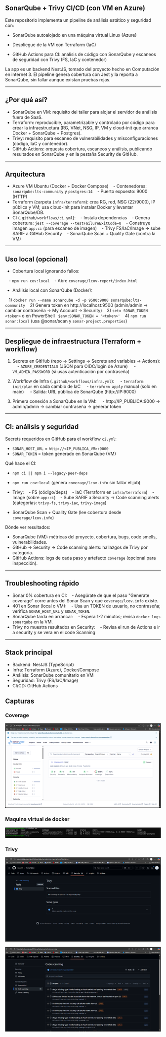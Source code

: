 
## SonarQube + Trivy CI/CD (con VM en Azure)


Este repositorio implementa un pipeline de análisis estático y seguridad con:


- SonarQube autoalojado en una máquina virtual Linux (Azure)

- Despliegue de la VM con Terraform (IaC)

- GitHub Actions para CI: análisis de código con SonarQube y escaneos de seguridad con Trivy (FS, IaC y contenedor)

  
La app es un backend NestJS, tomado del proyecto hecho en Computación en internet 3. El pipeline genera cobertura con Jest y la reporta a SonarQube, sin fallar aunque existan pruebas rojas.


---

  

## ¿Por qué así?

- SonarQube en VM: requisito del taller para alojar el servidor de análisis fuera de SaaS.
- Terraform: reproducible, parametrizable y controlado por código para crear la infraestructura (RG, VNet, NSG, IP, VM y cloud-init que arranca Docker + SonarQube + Postgres).
- Trivy: requisito para escaneo de vulnerabilidades y misconfiguraciones (código, IaC y contenedor).
- GitHub Actions: orquesta cobertura, escaneos y análisis, publicando resultados en SonarQube y en la pestaña Security de GitHub.

  

---

## Arquitectura

- Azure VM Ubuntu (Docker + Docker Compose)
   - Contenedores: `sonarqube:lts-community` y `postgres:14`
   - Puerto expuesto: 9000 (HTTP)
- Terraform (carpeta `infra/terraform`): crea RG, red, NSG (22/9000), IP pública y VM; usa cloud-init para instalar Docker y levantar SonarQube/DB.
- CI (`.github/workflows/ci.yml`):
   - Instala dependencias
   - Genera cobertura: `jest --coverage --testFailureExitCode=0`
   - Construye imagen `app:ci` (para escaneo de imagen)
   - Trivy FS/IaC/Image → sube SARIF a GitHub Security
   - SonarQube Scan + Quality Gate (contra la VM)

  

---

  

## Uso local (opcional)
- Cobertura local ignorando fallos:

   - `npm run cov:local`
   - Abre `coverage/lcov-report/index.html`

- Análisis local con SonarQube (Docker):

   1) `docker run --name sonarqube -d -p 9500:9000 sonarqube:lts-community`
   2) Genera token en http://localhost:9500 (admin/admin → cambiar contraseña → My Account → Security)
   3) `setx SONAR_TOKEN <token>` o en PowerShell ` $env:SONAR_TOKEN = '<token>'`
   4) `npm run sonar:local` (usa @sonar/scan y `sonar-project.properties`)

---  

## Despliegue de infraestructura (Terraform + workflow)

  

1) Secrets en GitHub (repo → Settings → Secrets and variables → Actions):
    - `AZURE_CREDENTIALS` (JSON para OIDC/login de Azure)
    - `VM_ADMIN_PASSWORD` (si usas autenticación por contraseña)

2) Workflow de Infra (`.github/workflows/infra.yml`):
    - `terraform init/plan` en cada cambio de IaC
    - `terraform apply` manual (solo en main)
    - Salida: URL pública de SonarQube (http://IP:9000)

  
3) Primera conexión a SonarQube en la VM:
    - http://IP_PUBLICA:9000 → admin/admin → cambiar contraseña → generar token


---

## CI: análisis y seguridad
Secrets requeridos en GitHub para el workflow `ci.yml`:

- `SONAR_HOST_URL` = `http://<IP_PUBLICA_VM>:9000`
- `SONAR_TOKEN` = token generado en SonarQube (VM)

  

Qué hace el CI:

- `npm ci || npm i --legacy-peer-deps`
- `npm run cov:local` (genera `coverage/lcov.info` sin fallar el job)

- Trivy:
   - FS (código/deps)
   - IaC (Terraform en `infra/terraform`)
   - Image (sobre `app:ci`)
   - Sube SARIF a Security → Code scanning alerts (categorías: `trivy-fs`, `trivy-iac`, `trivy-image`)
- SonarQube Scan + Quality Gate (lee cobertura desde `coverage/lcov.info`)

  

Dónde ver resultados:
- SonarQube (VM): métricas del proyecto, cobertura, bugs, code smells, vulnerabilidades.
- GitHub → Security → Code scanning alerts: hallazgos de Trivy por categoría.
- GitHub Actions: logs de cada paso y artefacto `coverage` (opcional para inspección).

  

---

  

## Troubleshooting rápido

- Sonar 0% cobertura en CI:
   - Asegúrate de que el paso "Generate coverage" corre antes del Sonar Scan y que `coverage/lcov.info` existe.
- 401 en Sonar (local o VM):
   - Usa un TOKEN de usuario, no contraseña; verifica `SONAR_HOST_URL` y `SONAR_TOKEN`.
- SonarQube tarda en arrancar:
   - Espera 1-2 minutos; revisa `docker logs sonarqube` en la VM.
- Trivy no muestra resultados en Security:
   - Revisa el run de Actions e ir a security y se vera en el code Scanning
  

---

  

## Stack principal

- Backend: NestJS (TypeScript)
- Infra: Terraform (Azure), Docker/Compose
- Análisis: SonarQube comunitario en VM
- Seguridad: Trivy (FS/IaC/Image)
- CI/CD: GitHub Actions



## Capturas

### Coverage
![Funcionamiento del analis del proyecto](Images/image1.png)



### Maquina virtual de docker
![Docker en la maquina virtual](images/image2.png)


### Trivy

![alt text](images/image3.png)

![alt text](images/image4.png)
